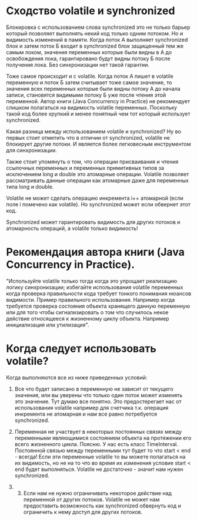 # Сходство volatile и synchronized

Блокировка с использованием слова synchronized это не только барьер который позволяет выполнять некий код только одним потоком. Но и видимость изменений в памяти. Когда поток А выполняет synchronized блок и затем поток Б входит в synchronized блок защищенный тем же самым локом, значения переменных которые были видны в А до освобождения лока, гарантировано будут видны потоку Б после получения лока. Без синхронизации нет такой гарантии.

Тоже самое происходит и с volatile. Когда поток А пишет в volatile переменную и поток Б затем считывает тоже самое значение, то значения всех переменных которые были видны потоку А до начала записи, становятся видимыми потоку Б уже после чтения этой переменной.
Автор книги (Java Concurrency in Practice) не рекомендует слишком полагаться на видимость volatile переменных. Поскольку такой код более хрупкий и менее понятный чем тот который использует synchronized.

Какая разница между использованием volatile и synchronized?
Ну во первых стоит отметить что в отличии от synchronized, volatile не блокирует другие потоки. И является более легковесным инструментом для синхронизации.

Также стоит упомянуть о том, что операции присваивания и чтения ссылочных переменных и переменных примитивных типов за исключением long и double это атомарные операции. Volatile позволяет рассматривать данные операции как атомарные даже для переменных типа long и double.

Volatile не может сделать операцию инкремента i++ атомарной (если поле i помечено как volatile). Но synchronized может если обвернет этот код.

Synchronized может гарантировать видимость для других потоков и атомарность операций, а volatile только видимость!

# Рекомендация автора книги (Java Concurrency in Practice).

"Используйте volatile только тогда когда это упрощает реализацию логику синхронизации; избегайте использования volatile переменных когда проверка правильности кода требует тонкого понимания нюансов видимости. Пример правильного использования. Например когда требуется проверка состояния объекта хранящего данную переменную или для того чтобы сигнализировать о том что случилось некое действие относящееся к жизненному циклу объекта. Например инициализация или утилизация".

# Когда следует использовать volatile?

Когда выполняются все из ниже приведенных условий:
1) Все что будет записано в переменную не зависит от текущего значения, или вы уверены что только один поток может изменять это значение. Тут думаю все понятно. Это предостерегает нас от использования volatile например для счетчика т.к. операция инкремента не атомарная и нам все равно потребуется synchronized.

2) Переменная не участвует в некоторых постоянных связях между переменными являющимися состоянием объекта на протяжении его всего жизненного цикла. Поясню. У нас есть класс TimeInterval. Постоянной связью между переменными тут будет то что start < end - всегда! Если эти переменные volatile то вы можете полагаться на их видимость, но не на то что во время их изменения условие start < end будет выполняться. Volatile не достаточно - значит нам нужен synchronized.
3) 3) Если нам не нужно ограничивать некоторое действие над переменной от других потоков. Volatile не может нам предоставить возможность как synchronized обвернуть код и ограничить к нему доступ для других потоков.